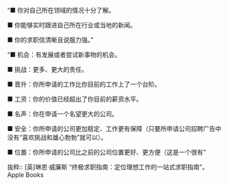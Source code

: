 “■ 你对自己所在领域的情况十分了解。

■ 你能够实时跟进自己所在行业或当地的新闻。

■ 你的求职信清晰且说服力强。”

“■ 机会：有发展或者尝试新事物的机会。

■ 挑战：更多、更大的责任。

■ 晋升：你所申请的工作比你目前的工作上了一个台阶。

■ 工资：你的价值已经超出了你目前的薪资水平。

■ 名声：你在申请一个名望更大的公司。

■ 安全：你所申请的公司更加稳定、工作更有保障（只要所申请公司招聘广告中没有“喜欢挑战和雄心勃勃”就可以）。

■ 位置：你所申请的公司比之前的公司位置更好、更方便（这是一个很有”

抜粋:: [英]琳恩·威廉斯  “终极求职指南：定位理想工作的一站式求职指南”。 Apple Books  
